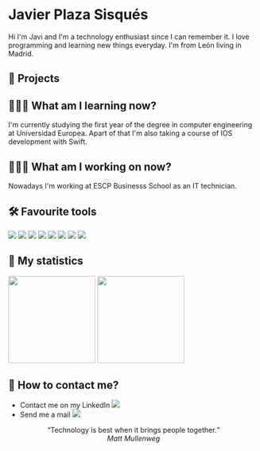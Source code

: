 # Javier Plaza Sisqués
Hi I'm Javi and I'm a technology enthusiast since I can remember it. I love programming and learning new things everyday. I'm from León living in Madrid.

## 🚀 Projects

## 👨🏼‍🎓 What am I learning now?
I'm currently studying the first year of the degree in computer engineering at Universidad Europea. Apart of that I'm also taking a course of IOS development with Swift.

## 🧑🏼‍💻 What am I working on now?
Nowadays I'm working at ESCP Businesss School as an IT technician.

## 🛠 Favourite tools
![](https://img.shields.io/badge/Code-Python-informational?style=flat&logo=Python&logoColor=white&color=2bbc8a)
![](https://img.shields.io/badge/Code-Java-informational?style=flat&logo=Java&logoColor=white&color=2bbc8a)
![](https://img.shields.io/badge/Code-Swift-informational?style=flat&logo=Swift&logoColor=white&color=2bbc8a)
![](https://img.shields.io/badge/Code-Kotlin-informational?style=flat&logo=Kotlin&logoColor=white&color=2bbc8a)
![](https://img.shields.io/badge/Gadget-Arduino-informational?style=flat&logo=Arduino&logoColor=white&color=2bbc8a)
![](https://img.shields.io/badge/Tools-MySQL-informational?style=flat&logo=MySQL&logoColor=white&color=2bbc8a)
![](https://img.shields.io/badge/Tools-Firebase-informational?style=flat&logo=Firebase&logoColor=white&color=2bbc8a)
![](https://img.shields.io/badge/Gadget-RaspberryPi-informational?style=flat&logo=Raspberrypi&logoColor=white&color=2bbc8a)


## 💬 My statistics
<div align=”center”>
  <img height = "175" src="https://github-readme-stats.vercel.app/api?username=JSisques&theme=dark" />
  <img height="175" src="https://github-readme-stats.vercel.app/api/top-langs/?username=JSisques&theme=dark&layout=compact" />
</div>

## 💬 How to contact me?
- Contact me on my LinkedIn [![](https://img.shields.io/badge/-LinkedIn-informational?style=flat&logo=Linkedin&logoColor=white&color=2bbc8a)](https://www.linkedin.com/in/javier-plaza-sisqués-b79367172)
- Send me a mail [![](https://img.shields.io/badge/-Gmail-informational?style=flat&logo=Gmail&logoColor=white&color=2bbc8a)](javierplazasisques@gmail.com)



<p align="center">
  <q>Technology is best when it brings people together.</q>
  </br>
  <cite>Matt Mullenweg</cite>
</p>
